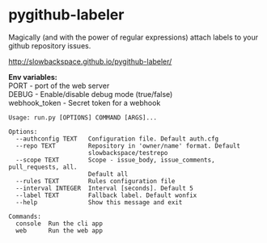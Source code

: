 # pygithub-labeler
Magically (and with the power of regular expressions) attach labels to your github repository issues.

http://slowbackspace.github.io/pygithub-labeler/

**Env variables:**  
PORT - port of the web server  
DEBUG - Enable/disable debug mode (true/false)  
webhook_token - Secret token for a webhook

```
Usage: run.py [OPTIONS] COMMAND [ARGS]...

Options:
  --authconfig TEXT   Configuration file. Default auth.cfg
  --repo TEXT         Repository in 'owner/name' format. Default
                      slowbackspace/testrepo
  --scope TEXT        Scope - issue_body, issue_comments, pull_requests, all.
                      Default all
  --rules TEXT        Rules configuration file
  --interval INTEGER  Interval [seconds]. Default 5
  --label TEXT        Fallback label. Default wonfix
  --help              Show this message and exit

Commands:
  console  Run the cli app
  web      Run the web app
```
